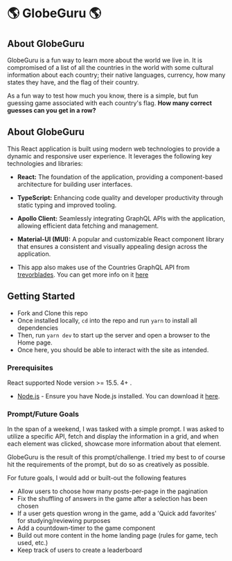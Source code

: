 # 🌎 GlobeGuru 🌎

## About GlobeGuru

GlobeGuru is a fun way to learn more about the world we live in.
It is compromised of a list of all the countries in the world with some cultural information about each country; their native languages, currency, how many states they have, and the flag of their country.

As a fun way to test how much you know, there is a simple, but fun guessing game associated with each country's flag.
**How many correct guesses can you get in a row?**

## About GlobeGuru

This React application is built using modern web technologies to provide a dynamic and responsive user experience. It leverages the following key technologies and libraries:

- **React:** The foundation of the application, providing a component-based architecture for building user interfaces.

- **TypeScript:** Enhancing code quality and developer productivity through static typing and improved tooling.

- **Apollo Client:** Seamlessly integrating GraphQL APIs with the application, allowing efficient data fetching and management.

- **Material-UI (MUI):** A popular and customizable React component library that ensures a consistent and visually appealing design across the application.

- This app also makes use of the Countries GraphQL API from [trevorblades](https://github.com/trevorblades/countries). You can get more info on it [here](https://studio.apollographql.com/public/countries/variant/current/home)

## Getting Started

- Fork and Clone this repo
- Once installed locally, `cd` into the repo and run `yarn` to install all dependencies
- Then, run `yarn dev` to start up the server and open a browser to the Home page.
- Once here, you should be able to interact with the site as intended.

### Prerequisites

React supported Node version >= 15.5. 4+ .

- [Node.js](https://nodejs.org/) - Ensure you have Node.js installed. You can download it [here](https://nodejs.org/).

### Prompt/Future Goals

In the span of a weekend, I was tasked with a simple prompt.
I was asked to utilize a specific API, fetch and display the information in a grid, and when each element was clicked, showcase more information about that element.

GlobeGuru is the result of this prompt/challenge.
I tried my best to of course hit the requirements of the prompt, but do so as creatively as possible.

For future goals, I would add or built-out the following features

- Allow users to choose how many posts-per-page in the pagination
- Fix the shuffling of answers in the game after a selection has been chosen
- If a user gets question wrong in the game, add a 'Quick add favorites' for studying/reviewing purposes
- Add a countdown-timer to the game component
- Build out more content in the home landing page (rules for game, tech used, etc.)
- Keep track of users to create a leaderboard
